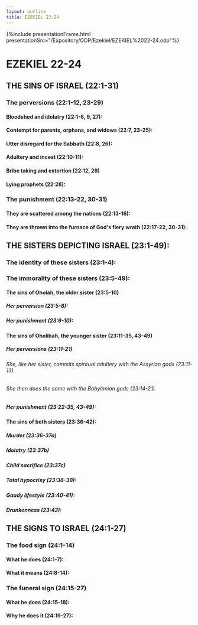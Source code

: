 ```yaml
---
layout: outline
title: EZEKIEL 22-24
---
```

{%include presentationFrame.html presentationSrc="/Expository/ODP/Ezekiel/EZEKIEL%2022-24.odp"%}

# EZEKIEL 22-24
## THE SINS OF ISRAEL (22:1-31) 
###  The perversions (22:1-12, 23-29) 
####  Bloodshed and idolatry (22:1-6, 9, 27): 
####  Contempt for parents, orphans, and widows (22:7, 23-25): 
####  Utter disregard for the Sabbath (22:8, 26): 
####  Adultery and incest (22:10-11): 
####  Bribe taking and extortion (22:12, 29) 
####  Lying prophets (22:28): 
###  The punishment (22:13-22, 30-31) 
####  They are scattered among the nations (22:13-16): 
####  They are thrown into the furnace of God\'s fiery wrath (22:17-22, 30-31): 
## THE SISTERS DEPICTING ISRAEL (23:1-49): 
###  The identity of these sisters (23:1-4): 
###  The immorality of these sisters (23:5-49): 
####  The sins of Oholah, the older sister (23:5-10) 
#####  Her perversion (23:5-8): 
#####  Her punishment (23:9-10): 
####  The sins of Oholibah, the younger sister (23:11-35, 43-49) 
#####  Her perversions (23:11-21) 
######  She, like her sister, commits spiritual adultery with the Assyrian gods (23:11-13). 
######  She then does the same with the Babylonian gods (23:14-21). 
#####  Her punishment (23:22-35, 43-49): 
####  The sins of both sisters (23:36-42): 
#####  Murder (23:36-37a) 
#####  Idolatry (23:37b) 
#####  Child sacrifice (23:37c) 
#####  Total hypocrisy (23:38-39): 
#####  Gaudy lifestyle (23:40-41): 
#####  Drunkenness (23:42): 
## THE SIGNS TO ISRAEL (24:1-27) 
###  The food sign (24:1-14) 
####  What he does (24:1-7): 
####  What it means (24:8-14): 
###  The funeral sign (24:15-27) 
####  What he does (24:15-18): 
####  Why he does it (24:19-27): 
